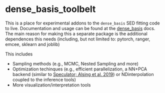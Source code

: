 # dense_basis_toolbelt

This is a place for experimental addons to the `dense_basis` SED fitting code to live. Documentation and usage can be found at the [dense_basis](https://dense-basis.readthedocs.io) docs. The main reason for making this a separate package is the additional dependences this needs (including, but not limited to: pytorch, ranger, emcee, sklearn and joblib)

This includes
- Sampling methods (e.g., MCMC, Nested Sampling and more)
- Optimization techinques (e.g., efficient parallelization, a NN+PCA backend (similar to [Speculator; Alsing et al. 2019](https://arxiv.org/abs/1911.11778)) or NDinterpolation coupled to the inference tools)
- More visualization/interpretation tools
